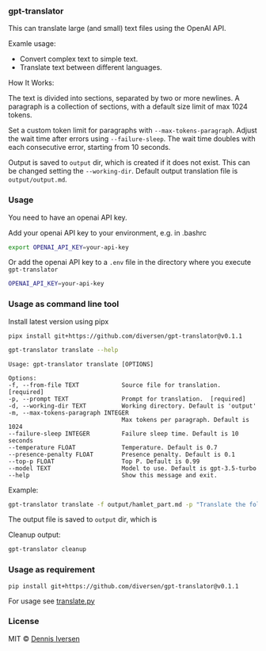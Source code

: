 ### gpt-translator

This can translate large (and small) text files using the OpenAI API.

Examle usage:

* Convert complex text to simple text.
* Translate text between different languages.

How It Works:

The text is divided into sections, separated by two or more newlines.
A paragraph is a collection of sections, with a default size limit of max 1024 tokens.

Set a custom token limit for paragraphs with `--max-tokens-paragraph`.
Adjust the wait time after errors using `--failure-sleep`. The wait time doubles with each consecutive error, starting from 10 seconds.

Output is saved to `output` dir, which is created if it does not exist. This can be changed setting the `--working-dir`. Default output translation file is `output/output.md`.

### Usage

You need to have an openai API key. 

Add your openai API key to your environment, e.g. in .bashrc 

```bash
export OPENAI_API_KEY=your-api-key
```

Or add the openai API key to a `.env` file in the directory where you execute `gpt-translator`

```bash
OPENAI_API_KEY=your-api-key
```

### Usage as command line tool

Install latest version using pipx

<!-- LATEST-VERSION-PIPX -->
	pipx install git+https://github.com/diversen/gpt-translator@v0.1.1

```bash
gpt-translator translate --help
```
    Usage: gpt-translator translate [OPTIONS]

    Options:
    -f, --from-file TEXT            Source file for translation.  [required]
    -p, --prompt TEXT               Prompt for translation.  [required]
    -d, --working-dir TEXT          Working directory. Default is 'output'
    -m, --max-tokens-paragraph INTEGER
                                    Max tokens per paragraph. Default is 1024
    --failure-sleep INTEGER         Failure sleep time. Default is 10 seconds
    --temperature FLOAT             Temperature. Default is 0.7
    --presence-penalty FLOAT        Presence penalty. Default is 0.1
    --top-p FLOAT                   Top P. Default is 0.99
    --model TEXT                    Model to use. Default is gpt-3.5-turbo
    --help                          Show this message and exit.

Example: 

```bash
gpt-translator translate -f output/hamlet_part.md -p "Translate the following two scenes from Hamlet by Shakespeare to a modern version so that it is easier to understand. It should be as simple as possible, but no simpler."

```

The output file is saved to `output` dir, which is 

Cleanup output:

```bash
gpt-translator cleanup
```

### Usage as requirement

<!-- LATEST-VERSION-PIP -->
	pip install git+https://github.com/diversen/gpt-translator@v0.1.1

For usage see [translate.py](translate.py)

### License

MIT © [Dennis Iversen](https://github.com/diversen)
